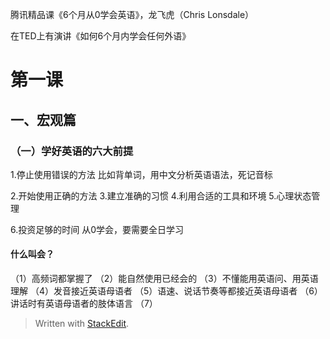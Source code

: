 
腾讯精品课《6个月从0学会英语》，龙飞虎（Chris Lonsdale）

在TED上有演讲《如何6个月内学会任何外语》

# 第一课
##  一、宏观篇
### （一）学好英语的六大前提

1.停止使用错误的方法
	 比如背单词，用中文分析英语语法，死记音标

2.开始使用正确的方法
3.建立准确的习惯
4.利用合适的工具和环境
5.心理状态管理
	
6.投资足够的时间
	从0学会，要需要全日学习
	

#### 什么叫会？
（1）高频词都掌握了
（2）能自然使用已经会的
（3）不懂能用英语问、用英语理解
（4）发音接近英语母语者
（5）语速、说话节奏等都接近英语母语者
（6）讲话时有英语母语者的肢体语言
（7）



























> Written with [StackEdit](https://stackedit.io/).
<!--stackedit_data:
eyJoaXN0b3J5IjpbODE3NDk5NzQyLC0xOTk2MjMzNjUzXX0=
-->